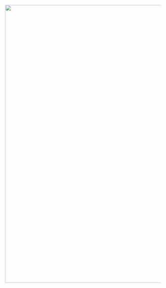 <p align="center">
  <a href="https://www.hkv.nl/">
  <img width="900" src="https://github.com/HKV-products-services/.github/hkv-banner.svg"></a>
</p>
